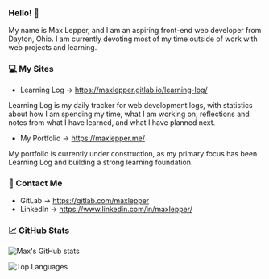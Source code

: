 ### Hello! 👋

My name is Max Lepper, and I am an aspiring front-end web developer from Dayton, Ohio. I am currently devoting most of my time outside of work with web projects and learning.

### 💻 My Sites

- Learning Log → <https://maxlepper.gitlab.io/learning-log/>

Learning Log is my daily tracker for web development logs, with statistics about how I am spending my time, what I am working on, reflections and notes from what I have learned, and what I have planned next.

- My Portfolio → <https://maxlepper.me/>

My portfolio is currently under construction, as my primary focus has been Learning Log and building a strong learning foundation.

### 💬 Contact Me

- GitLab → <https://gitlab.com/maxlepper>
- LinkedIn → <https://www.linkedin.com/in/maxlepper/>

### 📈 GitHub Stats

![Max's GitHub stats](https://github-readme-stats.vercel.app/api?username=lepperm&show_icons=true&theme=tokyonight)

![Top Languages](https://github-readme-stats.vercel.app/api/top-langs/?username=lepperm&layout=compact&theme=tokyonight)
